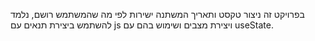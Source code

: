 בפרויקט זה ניצור טקסט ותאריך המשתנה ישירות לפי מה שהמשתמש רושם, נלמד להשתמש ביצירת תנאים עם js ויצירת מצבים ושימוש בהם עם useState.
